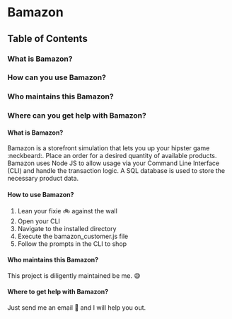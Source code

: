 # Bamazon

## Table of Contents
### What is Bamazon?
### How can you use Bamazon?
### Who maintains this Bamazon?
### Where can you get help with Bamazon?


#### What is Bamazon?
Bamazon is a storefront simulation that lets you up your hipster game :neckbeard:. Place an order for a desired quantity of available products. Bamazon uses Node JS to allow usage via your Command Line Interface (CLI) and handle the transaction logic. A SQL database is used to store the necessary product data.

#### How to use Bamazon?
1. Lean your fixie :bike: against the wall
1. Open your CLI
1. Navigate to the installed directory
1. Execute the bamazon_customer.js file
1. Follow the prompts in the CLI to shop

#### Who maintains this Bamazon?
This project is diligently maintained be me. :sweat_smile:

#### Where to get help with Bamazon?
Just send me an email :e-mail: and I will help you out.
